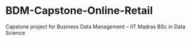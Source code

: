 # BDM-Capstone-Online-Retail
Capstone project for Business Data Management – IIT Madras BSc in Data Science
